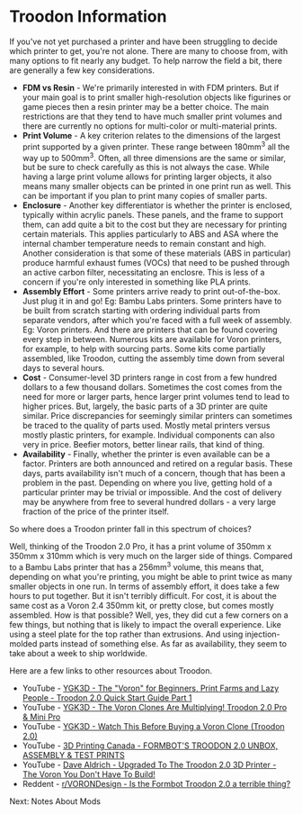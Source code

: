 # Troodon Information
If you've not yet purchased a printer and have been struggling to decide which printer to get, you're not alone. There are many to choose from, with many options to fit nearly any budget. To help narrow the field a bit, there are generally a few key considerations.

- **FDM vs Resin** - We're primarily interested in with FDM printers. But if your main goal is to print smaller high-resolution objects like figurines or game pieces then a resin printer may be a better choice.
                     The main restrictions are that they tend to have much smaller print volumes and there are currently no options for multi-color or multi-material prints.
- **Print Volume** - A key criterion relates to the dimensions of the largest print supported by a given printer. These range between 180mm<sup>3</sup> all the way up to 500mm<sup>3</sup>. Often, all three dimensions are the same or similar, but be sure to check carefully as this is not always the case.
                     While having a large print volume allows for printing larger objects, it also means many smaller objects can be printed in one print run as well. This can be important if you plan to print many copies of smaller parts.
- **Enclosure** - Another key differentiator is whether the printer is enclosed, typically within acrylic panels. These panels, and the frame to support them, can add quite a bit to the cost but they are necessary for printing certain materials.
                 This applies particularly to ABS and ASA where the internal chamber temperature needs to remain constant and high. Another consideration is that some of these materials (ABS in particular) produce harmful exhaust fumes (VOCs) that need to be pushed
                 through an active carbon filter, necessitating an enclosre. This is less of a concern if you're only interested in something like PLA prints.
- **Assembly Effort** - Some printers arrive ready to print out-of-the-box. Just plug it in and go! Eg: Bambu Labs printers. Some printers have to be built from scratch starting with ordering individual parts from separate vendors, after which you're faced with a full week of assembly. Eg: Voron printers.
                      And there are printers that can be found covering every step in between. Numerous kits are available for Voron printers, for example, to help with sourcing parts. Some kits come partially assembled, like Troodon, cutting the assembly time down from several days to several hours.
- **Cost** - Consumer-level 3D printers range in cost from a few hundred dollars to a few thousand dollars. Sometimes the cost comes from the need for more or larger parts, hence larger print volumes tend to lead to higher prices. But, largely, the basic parts of a 3D printer are quite similar.
             Price discrepancies for seemingly similar printers can sometimes be traced to the quality of parts used. Mostly metal printers versus mostly plastic printers, for example. Individual components can also very in price. Beefier motors, better linear rails, that kind of thing.
- **Availability** - Finally, whether the printer is even available can be a factor. Printers are both announced and retired on a regular basis. These days, parts availability isn't much of a concern, though that has been a problem in the past.
                     Depending on where you live, getting hold of a particular printer may be trivial or impossible. And the cost of delivery may be anywhere from free to several hundred dollars - a very large fraction of the price of the printer itself.

So where does a Troodon printer fall in this spectrum of choices?

Well, thinking of the Troodon 2.0 Pro, it has a print volume of 350mm x 350mm x 310mm which is very much on the larger side of things. Compared to a Bambu Labs printer that has a 256mm<sup>3</sup> volume, this means that, depending on what you're printing, you might be able to
print twice as many smaller objects in one run. In terms of assembly effort, it does take a few hours to put together. But it isn't terribly difficult. For cost, it is about the same cost as a Voron 2.4 350mm kit, or pretty close, but comes mostly assembled. How is that possible? Well, yes, they
did cut a few corners on a few things, but nothing that is likely to impact the overall experience. Like using a steel plate for the top rather than extrusions. And using injection-molded parts instead of something else. As far as availability, they seem to take about a week to ship worldwide.

Here are a few links to other resources about Troodon. 
- YouTube - [YGK3D - The "Voron" for Beginners, Print Farms and Lazy People - Troodon 2.0 Quick Start Guide Part 1](https://www.youtube.com/watch?v=P0jkSRq1lpU&t=1s)
- YouTube - [YGK3D - The Voron Clones Are Multiplying! Troodon 2.0 Pro & Mini Pro](https://www.youtube.com/watch?v=0M4pkyDUkLg)
- YouTube - [YGK3D - Watch This Before Buying a Voron Clone (Troodon 2.0)](https://www.youtube.com/watch?v=r3ibJG-2ZlE)
- YouTube - [3D Printing Canada - FORMBOT'S TROODON 2.0 UNBOX, ASSEMBLY & TEST PRINTS](https://www.youtube.com/watch?v=gXbmPid1quU)
- YouTube - [Dave Aldrich - Upgraded To The Troodon 2.0 3D Printer - The Voron You Don't Have To Build!](https://www.youtube.com/watch?v=D5uA0bJsT4w)
- Reddent - [r/VORONDesign - Is the Formbot Troodon 2.0 a terrible thing?](https://www.reddit.com/r/VORONDesign/comments/1bmy4lc/is_the_formbot_troodon_20_a_terrible_thing/) 

Next: Notes About Mods
